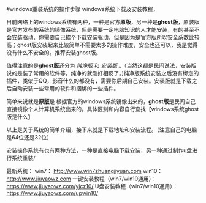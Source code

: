 #windows重装系统的操作步骤
windows系统下载及安装教程，

目前网络上的windows系统有两种，一种是官方**原版**，另一种是**ghost版**，原装版是官方发布的系统的镜像系统，但是需要一定电脑知识的人才能安装，有的甚至不会安装驱动，你需要自己挨个下载安装驱动，但是因为是官方版所以安全系数比较高；ghost版安装起来比较简单不需要太多的操作难度，安全也还可以，我是觉得没有什么不安全的。推荐安装ghost版。

值得注意的是**ghost版**还分为  *纯净版*   和  *安装版* 。（当然这都是民间说法，安装版说的是装了常用的软件等，纯净的就刚好相反了。)纯净版系统安装之后没有绑定的插件，类似于QQ，影音什么的都没有，需要你后期自己安装。安装版就是下载之后自动安装一些常用的软件和捆绑的一些插件。

简单来说就是**原版**是 根据官方的windows系统镜像出来的，**ghost版**是民间自己直接镜像个人计算机系统出来的。具体区别和内容自行查找【windows系统ghost版是什么】

以上是关于系统的简单介绍，接下来就是下载地址和安装流程。（注意自己的电脑是64位还是32位）

安装操作系统有也有两种方法，一种是直接电脑下载安装，另一种通过制作u盘进行系统重装/

最新系统：
win7：
http://www.win7zhuangjiyuan.com
win10：
http://www.jiuyaowz.com
一键安装教程（win7/win10通用）：https://www.jiuyaowz.com/yjcz10/
U盘安装教程（win7/win10通用）：https://www.jiuyaowz.com/upwin10/

